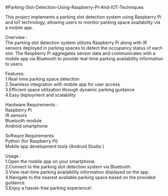 #Parking-Slot-Detection-Using-Raspberry-PI-And-IOT-Techniques                                              


This project implements a parking slot detection system using Raspberry Pi and IoT technology, allowing users to monitor parking space availability via a mobile app.

Overview :              
The parking slot detection system utilizes Raspberry Pi along with IR sensors deployed in parking spaces to detect the occupancy status of each slot. The Raspberry Pi aggregates sensor data and communicates with a mobile app via Bluetooth to provide real-time parking availability information to users.

Features:                
1.Real-time parking space detection                 
2.Seamless integration with mobile app for user access                      
3.Efficient space utilization through dynamic parking guidance                           
4.Easy deployment and scalability                              

Hardware Requirements :                          
Raspberry Pi                      
IR sensors                      
Bluetooth module                    
Android smartphone                          

Software Requirements:                 
Python (for Raspberry Pi)                  
Mobile app development tools (Android Studio )                  

Usage :                          
1.Open the mobile app on your smartphone.                 
2.Connect to the parking slot detection system via Bluetooth.                  
3.View real-time parking availability information displayed on the app.                   
4.Navigate to the nearest available parking space based on the provided guidance.               
5.Enjoy a hassle-free parking experience!                                                    
